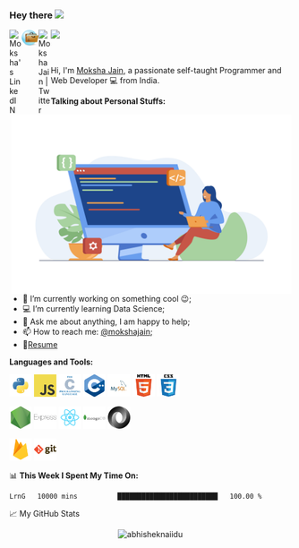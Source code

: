 ### Hey there <img src="https://media.giphy.com/media/hvRJCLFzcasrR4ia7z/giphy.gif" width="25px">

<a href="https://www.linkedin.com/in/moksha-jain-0ba25b18b/">
  <img align="left" alt="Moksha's LinkedIN" margin-left="10px" width="22px" src="https://raw.githubusercontent.com/peterthehan/peterthehan/master/assets/linkedin.svg" />
</a>
<a href="https://mokshajain.herokuapp.com">
  <img align="left" alt="Moksha Jain | Twitter" width="30px" src="https://github.com/111moksha/111moksha/blob/main/portfolio.png" />
</a>
<a href="https://twitter.com/MokshaJ00594374">
  <img align="left" alt="Moksha Jain | Twitter" width="22px" src="https://raw.githubusercontent.com/peterthehan/peterthehan/master/assets/twitter.svg" />
</a>

![](https://visitor-badge.glitch.me/badge?page_id=111moksha.111moksha)

<br />

Hi, I'm [Moksha Jain](https://mokshajain.herokuapp.com/), a passionate self-taught Programmer and Web Developer 💻 from India.

  <img align="right" alt="JPG" src="https://github.com/111moksha/111moksha/blob/main/8751.jpg" width="500" height="320" />
  
**Talking about Personal Stuffs:**

- 👩 I’m currently working on something cool :wink:;
- 💻 I’m currently learning Data Science; 
- 💬 Ask me about anything, I am happy to help;
- 📫 How to reach me: [@mokshajain](https://www.linkedin.com/in/moksha-jain-0ba25b18b/);
- 📝[Resume](https://drive.google.com/file/d/12jJsDnKUyEBNNywAF5Pdo2TGkhAsRZQ7/view?usp=sharing)

**Languages and Tools:**  

<code><img height="40" margin-bottom="10px" src="https://raw.githubusercontent.com/github/explore/80688e429a7d4ef2fca1e82350fe8e3517d3494d/topics/python/python.png"></code>
<code><img height="40" margin-bottom="10px" src="https://raw.githubusercontent.com/github/explore/80688e429a7d4ef2fca1e82350fe8e3517d3494d/topics/javascript/javascript.png"></code>
<code><img height="40" margin-bottom="10px" src="https://raw.githubusercontent.com/github/explore/80688e429a7d4ef2fca1e82350fe8e3517d3494d/topics/c/c.png"></code>
<code><img height="40" margin-bottom="10px" src="https://raw.githubusercontent.com/github/explore/80688e429a7d4ef2fca1e82350fe8e3517d3494d/topics/cpp/cpp.png"></code>
<code><img height="40" margin-bottom="10px" src="https://raw.githubusercontent.com/github/explore/80688e429a7d4ef2fca1e82350fe8e3517d3494d/topics/mysql/mysql.png"></code>
<code><img height="40" margin-bottom="10px" src="https://raw.githubusercontent.com/github/explore/80688e429a7d4ef2fca1e82350fe8e3517d3494d/topics/html/html.png"></code>
<code><img height="40" margin-bottom="10px" src="https://raw.githubusercontent.com/github/explore/80688e429a7d4ef2fca1e82350fe8e3517d3494d/topics/css/css.png"></code>

<code><img height="40" margin-bottom="10px" src="https://raw.githubusercontent.com/github/explore/80688e429a7d4ef2fca1e82350fe8e3517d3494d/topics/nodejs/nodejs.png"></code>
<code><img height="40" margin-bottom="10px" src="https://raw.githubusercontent.com/github/explore/80688e429a7d4ef2fca1e82350fe8e3517d3494d/topics/express/express.png"></code>
<code><img height="40" margin-bottom="10px" src="https://raw.githubusercontent.com/github/explore/80688e429a7d4ef2fca1e82350fe8e3517d3494d/topics/react/react.png"></code>
<code><img height="40" margin-bottom="10px" src="https://raw.githubusercontent.com/github/explore/80688e429a7d4ef2fca1e82350fe8e3517d3494d/topics/mongodb/mongodb.png"></code>
<code><img height="40" margin-bottom="10px" src="https://raw.githubusercontent.com/github/explore/80688e429a7d4ef2fca1e82350fe8e3517d3494d/topics/json/json.png"></code>

<code><img height="40" margin-bottom="10px" src="https://raw.githubusercontent.com/github/explore/80688e429a7d4ef2fca1e82350fe8e3517d3494d/topics/firebase/firebase.png"></code>
<code><img height="40" margin-bottom="10px" src="https://raw.githubusercontent.com/github/explore/80688e429a7d4ef2fca1e82350fe8e3517d3494d/topics/git/git.png"></code>

📊 **This Week I Spent My Time On:**
<!--START_SECTION:waka-->
```text
LrnG   10000 mins          █████████████████████████   100.00 % 
```
<!--END_SECTION:waka-->
📈 My GitHub Stats

<p align="center"> <img src="https://github-readme-stats.vercel.app/api?username=111moksha&show_icons=true&theme=gotham" alt="abhisheknaiidu" />


<!--

Here are some ideas to get you started:

- 🔭 I’m currently working on ...
- 🌱 I’m currently learning ...
- 👯 I’m looking to collaborate on ...
- 🤔 I’m looking for help with ...
- 💬 Ask me about ...
- 📫 How to reach me: ...
- 😄 Pronouns: ...
- ⚡ Fun fact: ...
-->
